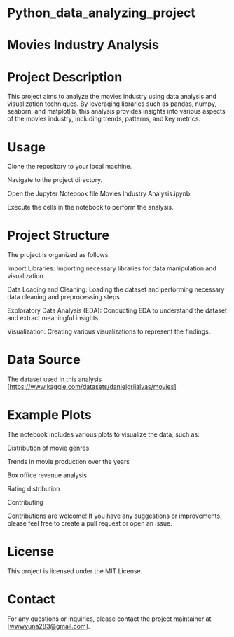 # Python_data_analyzing_project

# Movies Industry Analysis

# Project Description

This project aims to analyze the movies industry using data analysis and visualization techniques. By leveraging libraries such as pandas, numpy, seaborn, and matplotlib, this analysis provides insights into various aspects of the movies industry, including trends, patterns, and key metrics.

# Usage

Clone the repository to your local machine.

Navigate to the project directory.

Open the Jupyter Notebook file Movies Industry Analysis.ipynb.

Execute the cells in the notebook to perform the analysis.

# Project Structure

The project is organized as follows:

Import Libraries: Importing necessary libraries for data manipulation and visualization.

Data Loading and Cleaning: Loading the dataset and performing necessary data cleaning and preprocessing steps.

Exploratory Data Analysis (EDA): Conducting EDA to understand the dataset and extract meaningful insights.

Visualization: Creating various visualizations to represent the findings.

# Data Source
The dataset used in this analysis [https://www.kaggle.com/datasets/danielgrijalvas/movies]

# Example Plots

The notebook includes various plots to visualize the data, such as:

Distribution of movie genres

Trends in movie production over the years

Box office revenue analysis

Rating distribution

Contributing

Contributions are welcome! If you have any suggestions or improvements, please feel free to create a pull request or open an issue.

# License

This project is licensed under the MIT License.

# Contact
For any questions or inquiries, please contact the project maintainer at [wwwyuna283@gmail.com].
